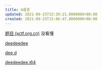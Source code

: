 ```yaml
---
title: d语言
updated: 2021-09-25T15:39:21.0000000+08:00
created: 2021-09-25T15:06:47.0000000+08:00
---
```


[题目 (xctf.org.cn)](https://adworld.xctf.org.cn/task/answer?type=reverse&number=4&grade=1&id=5004&page=3)
没看懂

[deedeedee](../../../../resources/deedeedee)

[dee.d](../../../../resources/dee.d)

[deedeedee.i64](../../../../resources/deedeedee.i64)
